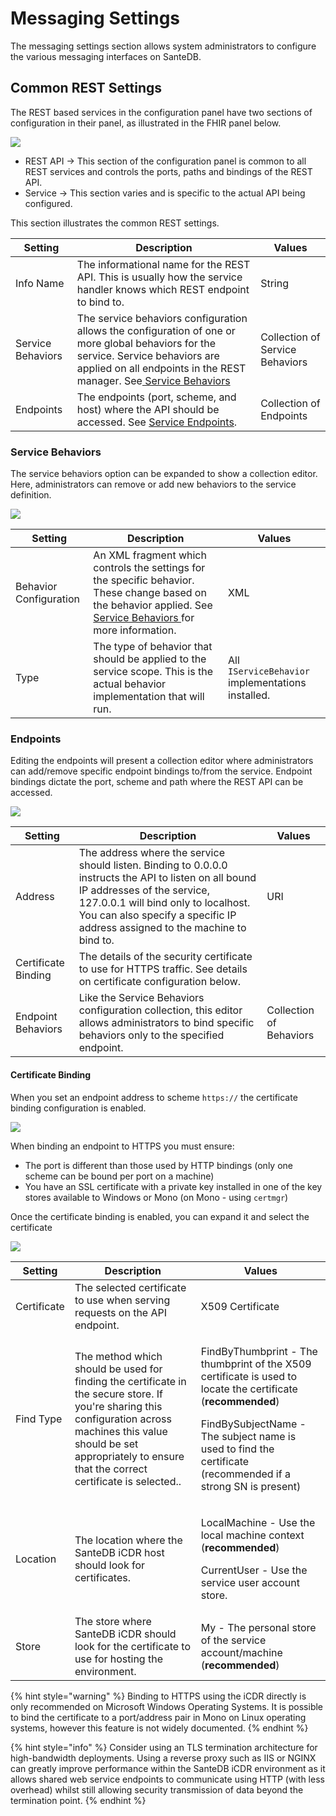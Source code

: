 # Messaging Settings

The messaging settings section allows system administrators to configure the various messaging interfaces on SanteDB. 

## Common REST Settings

The REST based services in the configuration panel have two sections of configuration in their panel, as illustrated in the FHIR panel below.

![](<../../../../.gitbook/assets/image (423) (1).png>)

* REST API -> This section of the configuration panel is common to all REST services and controls the ports, paths and bindings of the REST API.
* Service -> This section varies and is specific to the actual API being configured.

This section illustrates the common REST settings.

| Setting           | Description                                                                                                                                                                                                                                                                                   | Values                          |
| ----------------- | --------------------------------------------------------------------------------------------------------------------------------------------------------------------------------------------------------------------------------------------------------------------------------------------- | ------------------------------- |
| Info Name         | The informational name for the REST API. This is usually how the service handler knows which REST endpoint to bind to.                                                                                                                                                                        | String                          |
| Service Behaviors | The service behaviors configuration allows the configuration of one or more global behaviors for the service. Service behaviors are applied on all endpoints in the REST manager. See[ Service Behaviors](../host-configuration-file/service-api-configuration/rest-service-configuration.md) | Collection of Service Behaviors |
| Endpoints         | The endpoints (port, scheme, and host) where the API should be accessed. See [Service Endpoints](../host-configuration-file/service-api-configuration/rest-service-configuration.md).                                                                                                         | Collection of Endpoints         |

### Service Behaviors

The service behaviors option can be expanded to show a collection editor. Here, administrators can remove or add new behaviors to the service definition.



![](<../../../../.gitbook/assets/image (429) (1).png>)

| Setting                | Description                                                                                                                                                                                                                                                            | Values                                            |
| ---------------------- | ---------------------------------------------------------------------------------------------------------------------------------------------------------------------------------------------------------------------------------------------------------------------- | ------------------------------------------------- |
| Behavior Configuration | An XML fragment which controls the settings for the specific behavior. These change based on the behavior applied. See [Service Behaviors ](../host-configuration-file/service-api-configuration/rest-service-configuration.md#service-behaviors)for more information. | XML                                               |
| Type                   | The type of behavior that should be applied to the service scope. This is the actual behavior implementation that will run.                                                                                                                                            | All `IServiceBehavior` implementations installed. |

### Endpoints

Editing the endpoints will present a collection editor where administrators can add/remove specific endpoint bindings to/from the service. Endpoint bindings dictate the port, scheme and path where the REST API can be accessed.

![](<../../../../.gitbook/assets/image (424) (1).png>)



| Setting             | Description                                                                                                                                                                                                                                                 | Values                  |
| ------------------- | ----------------------------------------------------------------------------------------------------------------------------------------------------------------------------------------------------------------------------------------------------------- | ----------------------- |
| Address             | The address where the service should listen. Binding to 0.0.0.0 instructs the API to listen on all bound IP addresses of the service, 127.0.0.1 will bind only to localhost. You can also specify a specific IP address assigned to the machine to bind to. | URI                     |
| Certificate Binding | The details of the security certificate to use for HTTPS traffic. See details on certificate configuration below.                                                                                                                                           |                         |
| Endpoint Behaviors  | Like the Service Behaviors configuration collection, this editor allows administrators to bind specific behaviors only to the specified endpoint.                                                                                                           | Collection of Behaviors |

#### Certificate Binding

When you set an endpoint address to scheme `https://` the certificate binding configuration is enabled.

![](<../../../../.gitbook/assets/image (428) (1).png>)

When binding an endpoint to HTTPS you must ensure:

* The port is different than those used by HTTP bindings (only one scheme can be bound per port on a machine)
* You have an SSL certificate with a private key installed in one of the key stores available to Windows or Mono (on Mono - using `certmgr`)

Once the certificate binding is enabled, you can expand it and select the certificate

![](<../../../../.gitbook/assets/image (422) (1).png>)



| Setting     | Description                                                                                                                                                                                                                       | Values                                                                                                                                                                                                                                               |
| ----------- | --------------------------------------------------------------------------------------------------------------------------------------------------------------------------------------------------------------------------------- | ---------------------------------------------------------------------------------------------------------------------------------------------------------------------------------------------------------------------------------------------------- |
| Certificate | The selected certificate to use when serving requests on the API endpoint.                                                                                                                                                        | X509 Certificate                                                                                                                                                                                                                                     |
| Find Type   | The method which should be used for finding the certificate in the secure store. If you're sharing this configuration across machines this value should be set appropriately to ensure that the correct certificate is selected.. | <p>FindByThumbprint - The thumbprint of the X509 certificate is used to locate the certificate (<strong>recommended</strong>)</p><p>FindBySubjectName - The subject name is used to find the certificate (recommended if a strong SN is present)</p> |
| Location    | The location where the SanteDB iCDR host should look for certificates.                                                                                                                                                            | <p>LocalMachine - Use the local machine context (<strong>recommended</strong>)</p><p>CurrentUser - Use the service user account store.</p>                                                                                                           |
| Store       | The store where SanteDB iCDR should look for the certificate to use for hosting the environment.                                                                                                                                  | My - The personal store of the service account/machine (**recommended**)                                                                                                                                                                             |

{% hint style="warning" %}
Binding to HTTPS using the iCDR directly is only recommended on Microsoft Windows Operating Systems. It is possible to bind the certificate to a port/address pair in Mono on Linux operating systems, however this feature is not widely documented.
{% endhint %}

{% hint style="info" %}
Consider using an TLS termination architecture for high-bandwidth deployments. Using a reverse proxy such as IIS or NGINX can greatly improve performance within the SanteDB iCDR environment as it allows shared web service endpoints to communicate using HTTP (with less overhead) whilst still allowing security transmission of data beyond the termination point.
{% endhint %}


